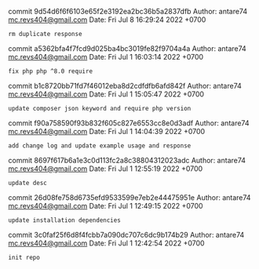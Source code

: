 commit 9d54d6f6f6103e65f2e3192ea2bc36b5a2837dfb
Author: antare74 <mc.revs404@gmail.com>
Date:   Fri Jul 8 16:29:24 2022 +0700

    rm duplicate response

commit a5362bfa4f7fcd9d025ba4bc3019fe82f9704a4a
Author: antare74 <mc.revs404@gmail.com>
Date:   Fri Jul 1 16:03:14 2022 +0700

    fix php php ^8.0 require

commit b1c8720bb71fd7f46012eba8d2cdfdfb6afd842f
Author: antare74 <mc.revs404@gmail.com>
Date:   Fri Jul 1 15:05:47 2022 +0700

    update composer json keyword and require php version

commit f90a758590f93b832f605c827e6553cc8e0d3adf
Author: antare74 <mc.revs404@gmail.com>
Date:   Fri Jul 1 14:04:39 2022 +0700

    add change log and update example usage and response

commit 8697f617b6a1e3c0d113fc2a8c38804312023adc
Author: antare74 <mc.revs404@gmail.com>
Date:   Fri Jul 1 12:55:19 2022 +0700

    update desc

commit 26d08fe758d6735efd9533599e7eb2e44475951e
Author: antare74 <mc.revs404@gmail.com>
Date:   Fri Jul 1 12:49:15 2022 +0700

    update installation dependencies

commit 3c0faf25f6d8f4fcbb7a090dc707c6dc9b174b29
Author: antare74 <mc.revs404@gmail.com>
Date:   Fri Jul 1 12:42:54 2022 +0700

    init repo
